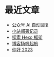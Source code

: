 # 最近文章
<!-- BLOG-POST-LIST:START -->
- [公众号 AI 自动回复](https://vayfou.cn/4a17b156/)
- [小站部署记录](https://vayfou.cn/d342eda4/)
- [探索 Hexo 框架](https://vayfou.cn/9d3d3152/)
- [博客扬帆起航](https://vayfou.cn/af7317c9/)
- [你好 2023](https://vayfou.cn/1006cd9b/)
<!-- BLOG-POST-LIST:END -->
